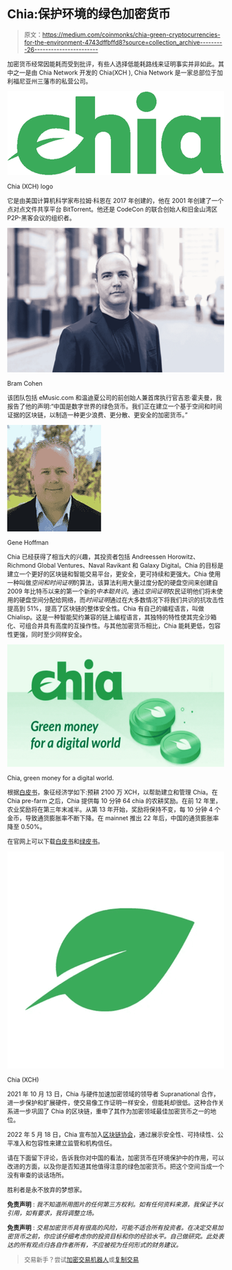 # Chia:保护环境的绿色加密货币

> 原文：<https://medium.com/coinmonks/chia-green-cryptocurrencies-for-the-environment-4743dffbffd8?source=collection_archive---------26----------------------->

加密货币经常因能耗而受到批评，有些人选择低能耗路线来证明事实并非如此。其中之一是由 Chia Network 开发的 Chia(XCH ), Chia Network 是一家总部位于加利福尼亚州三藩市的私营公司。

![](img/215a3d696d50c40a8c0d8e2e3fa4439d.png)

Chia (XCH) logo

它是由美国计算机科学家布拉姆·科恩在 2017 年创建的，他在 2001 年创建了一个点对点文件共享平台 BitTorrent。他还是 CodeCon 的联合创始人和旧金山湾区 P2P-黑客会议的组织者。

![](img/a80231f8ad7c94beed4dcc18aa2ec099.png)

Bram Cohen

该团队包括 eMusic.com 和温迪夏公司的前创始人兼首席执行官吉恩·霍夫曼，我报告了他的声明:“中国是数字世界的绿色货币。我们正在建立一个基于空间和时间证据的区块链，以制造一种更少浪费、更分散、更安全的加密货币。”

![](img/d1c35eb97e7371bfbfe14c8124f854fe.png)

Gene Hoffman

Chia 已经获得了相当大的兴趣，其投资者包括 Andreessen Horowitz、Richmond Global Ventures、Naval Ravikant 和 Galaxy Digital。Chia 的目标是建立一个更好的区块链和智能交易平台，更安全，更可持续和更强大。Chia 使用一种叫做*空间和时间证明*的算法，该算法利用大量过度分配的硬盘空间来创建自 2009 年比特币以来的第一个新的*中本聪共识*。通过*空间证明*农民证明他们将未使用的硬盘空间分配给网络，而*时间证明*通过在大多数情况下将我们共识的抗攻击性提高到 51%，提高了区块链的整体安全性。Chia 有自己的编程语言，叫做 Chialisp。这是一种智能契约兼容的链上编程语言，其独特的特性使其完全沙箱化、可组合并具有高度的互操作性。与其他加密货币相比，Chia 能耗更低，包容性更强，同时至少同样安全。

![](img/174fc9ce4b38d971f1d0f754ab741315.png)

Chia, green money for a digital world.

根据[白皮书](https://www.chia.net/whitepaper/)，象征经济学如下:预耕 2100 万 XCH，以帮助建立和管理 Chia。在 Chia pre-farm 之后，Chia 提供每 10 分钟 64 chia 的农耕奖励。在前 12 年里，农业奖励将在第三年末减半。从第 13 年开始，奖励将保持不变，每 10 分钟 4 个金币，导致通货膨胀率不断下降。在 mainnet 推出 22 年后，中国的通货膨胀率降至 0.50%。

在官网上可以下载[白皮书](https://www.chia.net/whitepaper/)和[绿皮书](https://www.chia.net/greenpaper/)。

![](img/1c34118023a56de9217327a52db8c615.png)

Chia (XCH)

2021 年 10 月 13 日，Chia 与硬件加速加密领域的领导者 Supranational 合作，进一步保护和扩展硬件，使交易像工作证明一样安全，但能耗却很低。这种合作关系进一步巩固了 Chia 的区块链，重申了其作为加密领域最佳加密货币之一的地位。

2022 年 5 月 18 日，Chia 宣布加入[区块链协会](https://theblockchainassociation.org/)，通过展示安全性、可持续性、公平准入和包容性来建立监管和机构信任。

请在下面留下评论，告诉我你对中国的看法，加密货币在环境保护中的作用，可以改进的方面，以及你是否知道其他值得注意的绿色加密货币。把这个空间当成一个没有审查的谈话场所。

胜利者是永不放弃的梦想家。

**免责声明** : *我不知道所用图片的任何第三方权利。如有任何资料来源，我保证予以引用，如有要求，我将调整立场。*

**免责声明** : *交易加密货币具有很高的风险，可能不适合所有投资者。在决定交易加密货币之前，你应该仔细考虑你的投资目标和你的经验水平。自己做研究。此处表达的所有观点归各自作者所有，不应被视为任何形式的财务建议。*

> 交易新手？尝试[加密交易机器人](/coinmonks/crypto-trading-bot-c2ffce8acb2a)或[复制交易](/coinmonks/top-10-crypto-copy-trading-platforms-for-beginners-d0c37c7d698c)